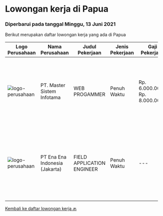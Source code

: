 
  # Lowongan kerja di Papua

  ### Diperbarui pada tanggal Minggu, 13 Juni 2021

  Berikut merupakan daftar lowongan kerja yang ada di Papua

  |Logo Perusahaan | Nama Perusahaan | Judul Pekerjaan | Jenis Pekerjaan | Gaji Pekerjaan | Lokasi | Deskripsi | Tanggal diunggah | Pranala |
  | -------------- | --------------- | --------------- | --------- | --------- | -------------- | ------- | ----------- | ----------- |
  |![logo-perusahaan](https://image-service-cdn.seek.com.au/6a00ba7221928a7d4713091a2955a9ac4aa44a9f/ee4dce1061f3f616224767ad58cb2fc751b8d2dc)|PT. Master Sistem Infotama|WEB PROGAMMER|Penuh Waktu|Rp. 6.000.000-Rp. 8.000.000|Papua|Membuat &amp; Mengembangkan aplikasi yang berfungsi dengan baik dan berkualitas tinggi Melakukan testing, troubleshooting dan memperbaiki bugs...|Selasa, 08 Juni 2021|https://www.jobstreet.co.id/id/job/web-progammer-3550916?token=0~da8579d6-722b-44cc-a406-4cde70222240&sectionRank=1&jobId=jobstreet-id-job-3550916|
|![logo-perusahaan](https://image-service-cdn.seek.com.au/64b85e3aa2e588c81270eb30de69a6443b184393/ee4dce1061f3f616224767ad58cb2fc751b8d2dc)|PT Ena Ena Indonesia (Jakarta)|FIELD APPLICATION ENGINEER|Penuh Waktu|---|Papua|ENA INDONESIA adalah perusahaan solusi IT di bidang kesehatan, pendidikan dan pemerintahan, mencari  FIELD APPLICATION ENGINEERYang terbeban untuk...|Rabu, 09 Juni 2021|https://www.jobstreet.co.id/id/job/field-application-engineer-3543436?token=0~da8579d6-722b-44cc-a406-4cde70222240&sectionRank=2&jobId=jobstreet-id-job-3543436|


  [Kembali ke daftar lowongan kerja 🔙](../README.md#daftar-lowongan-kerja)
  